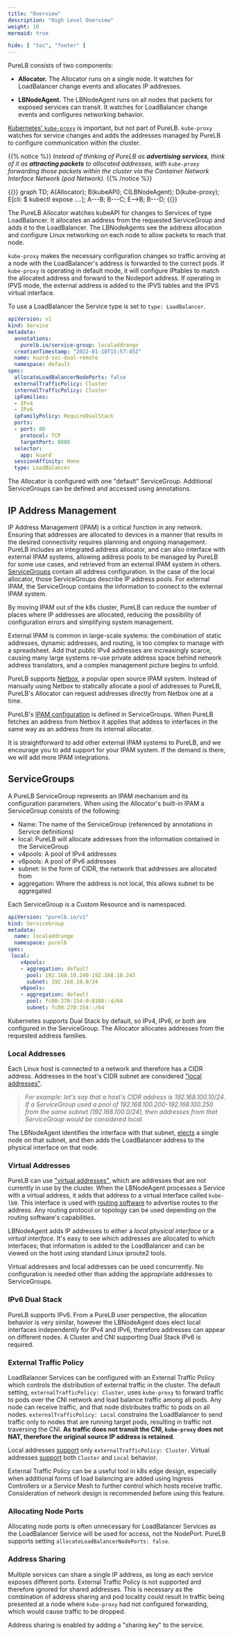 ```yaml
---
title: "Overview"
description: "High Level Overview"
weight: 10
mermaid: true

hide: [ "toc", "footer" ]
---
```


PureLB consists of two components:

 * **Allocator.**  The Allocator runs on a single node. It watches for LoadBalancer change events and allocates IP addresses.

 * **LBNodeAgent.**  The LBNodeAgent runs on all nodes that packets for exposed services can transit. It watches for LoadBalancer change events and configures networking behavior.

[Kubernetes' `kube-proxy`](https://kubernetes.io/docs/reference/command-line-tools-reference/kube-proxy/) is important, but not part of PureLB.  `kube-proxy` watches for service changes and adds the addresses managed by PureLB to configure communication within the cluster.

{{% notice %}} _Instead of thinking of PureLB as **advertising services**, think of it as **attracting packets** to allocated addresses, with `kube-proxy` forwarding those packets within the cluster via
 the Container Network Interface Network (pod Network)._ {{% /notice %}}

{{<mermaid align="center">}}
  graph TD;
    A(Allocator);
    B(kubeAPI);
    C(LBNodeAgent);
    D(kube-proxy);
    E[cli: $ kubectl expose ....];
    A---B;
    B---C;
    E-->B;
    B---D;
{{</mermaid>}}

The PureLB Allocator watches kubeAPI for changes to Services of type LoadBalancer. It allocates an address from the requested ServiceGroup and adds it to the LoadBalancer. The LBNodeAgents see the address allocation and configure Linux networking on each node to allow packets to reach that node.

`kube-proxy` makes the necessary configuration changes so traffic arriving at a node with the LoadBalancer's address is forwarded to the correct pods. If `kube-proxy` is operating in default mode, it will configure IPtables to match the allocated address and forward to the Nodeport address. If operating in IPVS mode, the external address is added to the IPVS tables and the IPVS virtual interface.

To use a LoadBalancer the Service type is set to `type: LoadBalancer`.

```yaml
apiVersion: v1
kind: Service
metadata:
  annotations:
    purelb.io/service-group: localaddrange
  creationTimestamp: "2022-01-10T15:57:45Z"
  name: kuard-svc-dual-remote
  namespace: default
spec:
  allocateLoadBalancerNodePorts: false
  externalTrafficPolicy: Cluster
  internalTrafficPolicy: Cluster
  ipFamilies:
  - IPv4
  - IPv6
  ipFamilyPolicy: RequireDualStack
  ports:
  - port: 80
    protocol: TCP
    targetPort: 8080
  selector:
    app: kuard
  sessionAffinity: None
  type: LoadBalancer
```

The Allocator is configured with one "default" ServiceGroup. Additional ServiceGroups can be defined and accessed using annotations.

## IP Address Management
IP Address Management (IPAM) is a critical function in any network. Ensuring that addresses are allocated to devices in a manner that results in the desired connectivity requires planning and ongoing management.  PureLB includes an integrated address allocator, and can also interface with external IPAM systems, allowing address pools to be managed by PureLB for some use cases, and retrieved from an external IPAM system in others. [ServiceGroups](../overview/#servicegroups) contain all address configuration. In the case of the local allocator, those ServiceGroups describe IP address pools. For external IPAM, the ServiceGroup contains the information to connect to the external IPAM system.

By moving IPAM out of the k8s cluster, PureLB can reduce the number of places where IP addresses are allocated, reducing the possibility of configuration errors and simplifying system management.

External IPAM is common in large-scale systems: the combination of static addresses, dynamic addresses, and routing, is too complex to manage with a spreadsheet. Add that public IPv4 addresses are increasingly scarce, causing many large systems re-use private address space behind network address translators, and a complex management picture begins to unfold.

PureLB supports [Netbox](https://github.com/netbox-community/netbox), a popular open source IPAM system. Instead of manually using Netbox to statically allocate a pool of addresses to PureLB, PureLB's Allocator can request addresses directly from Netbox one at a time.

PureLB's [IPAM configuration](../install/extipam) is defined in ServiceGroups. When PureLB fetches an address from Netbox it applies that addess to interfaces in the same way as an address from its internal allocator.

It is straightforward to add other external IPAM systems to PureLB, and we encourage you to add support for your IPAM system. If the demand is there, we will add more IPAM integrations.

## ServiceGroups
A PureLB ServiceGroup represents an IPAM mechanism and its configuration parameters. When using the Allocator's built-in IPAM a ServiceGroup consists of the following:

 * Name:  The name of the ServiceGroup (referenced by annotations in Service definitions)
 * local:  PureLB will allocate addresses from the information contained in the ServiceGroup
 * v4pools:  A pool of IPv4 addresses
 * v6pools:  A pool of IPv6 addresses
 * subnet:  In the form of CIDR, the network that addresses are allocated from
 * aggregation:  Where the address is not local, this allows subnet to be aggregated

Each ServiceGroup is a Custom Resource and is namespaced.

```yaml
apiVersion: "purelb.io/v1"
kind: ServiceGroup
metadata:
  name: localaddrange
  namespace: purelb
spec:
 local:
    v4pools:
    - aggregation: default
      pool: 192.168.10.240-192.168.10.243
      subnet: 192.168.10.0/24
    v6pools:
    - aggregation: default
      pool: fc00:270:154:0:8100::4/64
      subnet: fc00:270:154::/64
```

Kubernetes supports Dual Stack by default, so IPv4, IPv6, or both are configured in the ServiceGroup.  The Allocator allocates addresses from the requested address families.

### Local Addresses
Each Linux host is connected to a network and therefore has a CIDR address.  Addresses in the host's CIDR subnet are considered ["local addresses"](../localint).

> _For example: let's say that a host's CIDR address is 192.168.100.10/24. If a ServiceGroup used a pool of 192.168.100.200-192.168.100.250 from the same subnet (192.168.100.0/24), then addresses from that ServiceGroup would be considered local._

The LBNodeAgent identifies the interface with that subnet, [elects](../localint#memberlist) a single node on that subnet, and then adds the LoadBalancer address to the physical interface on that node.

### Virtual Addresses
PureLB can use ["virtual addresses"](../virtint), which are addresses that are not currently in use by the cluster. When the LBNodeAgent processes a Service with a virtual address, it adds that address to a virtual interface called `kube-lb0`. This interface is used with [routing software](../routers) to advertise routes to the address. Any routing protocol or topology can be used depending on the routing software's capabilities.

LBNodeAgent adds IP addresses to either a _local physical interface_ or a _virtual interface_. It's easy to see which addresses are allocated to which interfaces; that information is added to the LoadBalancer and can be viewed on the host using standard Linux iproute2 tools.

Virtual addresses and local addresses can be used concurrently. No configuration is needed other than adding the appropriate addresses to ServiceGroups.

### IPv6 Dual Stack
PureLB supports IPv6. From a PureLB user perspective, the allocation behavior is very similar, however the LBNodeAgent does elect local interfaces independently for IPv4 and IPv6, therefore addresses can appear on different nodes.  A Cluster and CNI supporting Dual Stack IPv6 is required.

### External Traffic Policy
LoadBalancer Services can be configured with an External Traffic Policy which controls the distribution of external traffic in the cluster. The default setting, `externalTrafficPolicy: Cluster`, uses `kube-proxy` to forward traffic to pods over the CNI network and load balance traffic among all pods. Any node can receive traffic, and that node distributes traffic to pods on all nodes. `externalTrafficPolicy: Local` constrains the LoadBalancer to send traffic only to nodes that are running target pods, resulting in traffic not traversing the CNI. **As traffic does not transit the CNI, `kube-proxy` does not NAT, therefore the original source IP address is retained**.

Local addresses [support](../localint#external-traffic-policy) only `externalTrafficPolicy: Cluster`. Virtual addresses [support](../virtint#external-traffic-policy) both `Cluster` and `Local` behavior.

External Traffic Policy can be a useful tool in k8s edge design, especially when additional forms of load balancing are added using Ingress Controllers or a Service Mesh to further control which hosts receive traffic. Consideration of network design is recommended before using this feature.

### Allocating Node Ports
Allocating node ports is often unnecessary for LoadBalancer Services as the LoadBalancer Service will be used for access, not the NodePort.  PureLB supports setting `allocateLoadBalancerNodePorts: false`.

### Address Sharing
Multiple services can share a single IP address, as long as each service exposes different ports. External Traffic Policy is not supported and therefore ignored for shared addresses. This is necessary as the combination of address sharing and pod locality could result in traffic being presented at a node where `kube-proxy` had not configured forwarding, which would cause traffic to be dropped.

Address sharing is enabled by adding a "sharing key" to the service.
